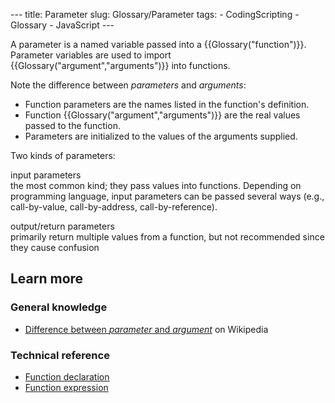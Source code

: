 --- title: Parameter slug: Glossary/Parameter tags: - CodingScripting - Glossary - JavaScript ---

A parameter is a named variable passed into a {{Glossary("function")}}. Parameter variables are used to import {{Glossary("argument","arguments")}} into functions.

Note the difference between *parameters* and *arguments*:

-   Function parameters are the names listed in the function's definition.
-   Function {{Glossary("argument","arguments")}} are the real values passed to the function.
-   Parameters are initialized to the values of the arguments supplied.

Two kinds of parameters:

input parameters  
the most common kind; they pass values into functions. Depending on programming language, input parameters can be passed several ways (e.g., call-by-value, call-by-address, call-by-reference).

output/return parameters  
primarily return multiple values from a function, but not recommended since they cause confusion

Learn more
----------

### General knowledge

-   <a href="https://en.wikipedia.org/wiki/Parameter_%28computer_programming%29#Parameters_and_arguments" class="external external-icon">Difference between <em>parameter</em> and <em>argument</em></a> on Wikipedia

### Technical reference

-   [Function declaration](/en-US/docs/Web/JavaScript/Reference/Statements/function)
-   [Function expression](/en-US/docs/Web/JavaScript/Reference/Operators/function)
